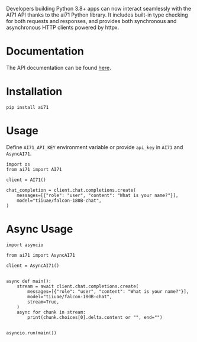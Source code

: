 Developers building Python 3.8+ apps can now interact seamlessly with the AI71 API thanks to the ai71 Python library. It includes built-in type checking for both requests and responses, and provides both synchronous and asynchronous HTTP clients powered by httpx.

# Documentation

The API documentation can be found [here](https://api.ai71.ai/redoc).

# Installation
```
pip install ai71
```

# Usage
Define `AI71_API_KEY` environment variable or provide `api_key` in `AI71` and `AsyncAI71`.

```
import os
from ai71 import AI71

client = AI71()

chat_completion = client.chat.completions.create(
    messages=[{"role": "user", "content": "What is your name?"}],
    model="tiiuae/falcon-180B-chat",
)
```

# Async Usage
```
import asyncio

from ai71 import AsyncAI71

client = AsyncAI71()


async def main():
    stream = await client.chat.completions.create(
        messages=[{"role": "user", "content": "What is your name?"}],
        model="tiiuae/falcon-180B-chat",
        stream=True,
    )
    async for chunk in stream:
        print(chunk.choices[0].delta.content or "", end="")


asyncio.run(main())
```